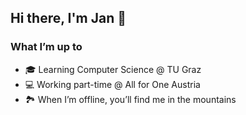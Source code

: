 ## Hi there, I'm Jan 👋

### What I’m up to
- 🎓 Learning Computer Science @ TU Graz  
- 💻 Working part-time @ All for One Austria  
- 🏞️ When I’m offline, you’ll find me in the mountains
